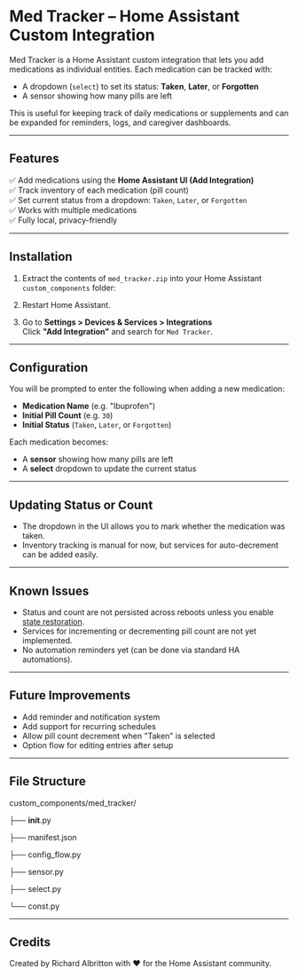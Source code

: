 # Med Tracker – Home Assistant Custom Integration

Med Tracker is a Home Assistant custom integration that lets you add medications as individual entities. Each medication can be tracked with:
- A dropdown (`select`) to set its status: **Taken**, **Later**, or **Forgotten**
- A sensor showing how many pills are left

This is useful for keeping track of daily medications or supplements and can be expanded for reminders, logs, and caregiver dashboards.

---

## Features

✅ Add medications using the **Home Assistant UI (Add Integration)**  
✅ Track inventory of each medication (pill count)  
✅ Set current status from a dropdown: `Taken`, `Later`, or `Forgotten`  
✅ Works with multiple medications  
✅ Fully local, privacy-friendly

---

## Installation

1. Extract the contents of `med_tracker.zip` into your Home Assistant `custom_components` folder:

2. Restart Home Assistant.

3. Go to **Settings > Devices & Services > Integrations**  
   Click **"Add Integration"** and search for `Med Tracker`.

---

## Configuration

You will be prompted to enter the following when adding a new medication:

- **Medication Name** (e.g. "Ibuprofen")
- **Initial Pill Count** (e.g. `30`)
- **Initial Status** (`Taken`, `Later`, or `Forgotten`)

Each medication becomes:
- A **sensor** showing how many pills are left
- A **select** dropdown to update the current status

---

## Updating Status or Count

- The dropdown in the UI allows you to mark whether the medication was taken.
- Inventory tracking is manual for now, but services for auto-decrement can be added easily.

---

## Known Issues

- Status and count are not persisted across reboots unless you enable [state restoration](https://www.home-assistant.io/integrations/restore_state/).
- Services for incrementing or decrementing pill count are not yet implemented.
- No automation reminders yet (can be done via standard HA automations).

---

## Future Improvements

- Add reminder and notification system
- Add support for recurring schedules
- Allow pill count decrement when "Taken" is selected
- Option flow for editing entries after setup

---

## File Structure
custom_components/med_tracker/

├── __init__.py

├── manifest.json

├── config_flow.py

├── sensor.py

├── select.py

└── const.py

---

## Credits

Created by Richard Albritton with ❤️ for the Home Assistant community.
